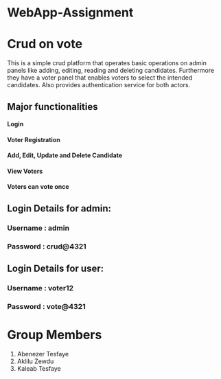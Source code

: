 # WebApp-Assignment
# Crud on vote
This is a simple crud platform that operates basic operations on admin panels like adding, editing, reading and deleting candidates. Furthermore they have a voter panel that enables voters to select the intended candidates. Also provides authentication service for both actors.

## Major functionalities
#### Login
#### Voter Registration
#### Add, Edit, Update and Delete  Candidate
#### View Voters
#### Voters can vote once


## Login Details for admin: 
### Username : admin
### Password : crud@4321

## Login Details for user: 
### Username : voter12
### Password : vote@4321



# Group Members
1. Abenezer Tesfaye
2. Aklilu Zewdu
3. Kaleab Tesfaye